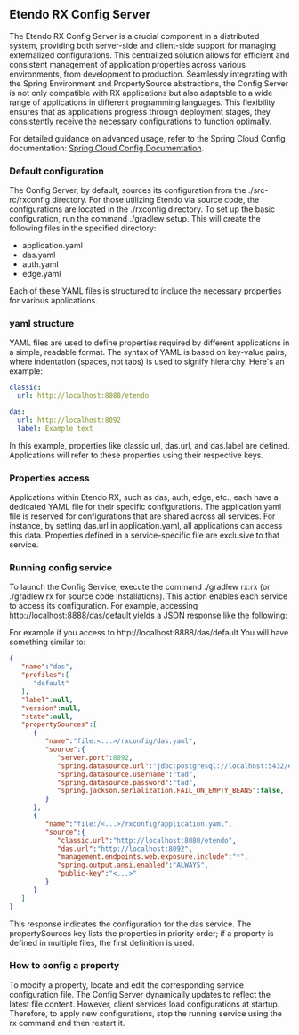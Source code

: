 ## Etendo RX Config Server

The Etendo RX Config Server is a crucial component in a distributed system, providing both server-side and client-side support for managing externalized configurations. This centralized solution allows for efficient and consistent management of application properties across various environments, from development to production. Seamlessly integrating with the Spring Environment and PropertySource abstractions, the Config Server is not only compatible with RX applications but also adaptable to a wide range of applications in different programming languages. This flexibility ensures that as applications progress through deployment stages, they consistently receive the necessary configurations to function optimally.

For detailed guidance on advanced usage, refer to the Spring Cloud Config documentation: [Spring Cloud Config Documentation](https://docs.spring.io/spring-cloud-config/docs/current/reference/html/).

### Default configuration

The Config Server, by default, sources its configuration from the ./src-rc/rxconfig directory. For those utilizing Etendo via source code, the configurations are located in the ./rxconfig directory. To set up the basic configuration, run the command ./gradlew setup. This will create the following files in the specified directory:

* application.yaml
* das.yaml
* auth.yaml
* edge.yaml

Each of these YAML files is structured to include the necessary properties for various applications.

### yaml structure

YAML files are used to define properties required by different applications in a simple, readable format. The syntax of YAML is based on key-value pairs, where indentation (spaces, not tabs) is used to signify hierarchy. Here's an example:

```yaml
classic:
  url: http://localhost:8080/etendo

das:
  url: http://localhost:8092
  label: Example text
```

In this example, properties like classic.url, das.url, and das.label are defined. Applications will refer to these properties using their respective keys.

### Properties access

Applications within Etendo RX, such as das, auth, edge, etc., each have a dedicated YAML file for their specific configurations. The application.yaml file is reserved for configurations that are shared across all services. For instance, by setting das.url in application.yaml, all applications can access this data. Properties defined in a service-specific file are exclusive to that service.

### Running config service

To launch the Config Service, execute the command ./gradlew rx:rx (or ./gradlew rx for source code installations). This action enables each service to access its configuration. For example, accessing http://localhost:8888/das/default yields a JSON response like the following:

For example if you access to http://localhost:8888/das/default
You will have something similar to:

```json
{
   "name":"das",
   "profiles":[
      "default"
   ],
   "label":null,
   "version":null,
   "state":null,
   "propertySources":[
      {
         "name":"file:<...>/rxconfig/das.yaml",
         "source":{
            "server.port":8092,
            "spring.datasource.url":"jdbc:postgresql://localhost:5432/etendo",
            "spring.datasource.username":"tad",
            "spring.datasource.password":"tad",
            "spring.jackson.serialization.FAIL_ON_EMPTY_BEANS":false,
         }
      },
      {
         "name":"file:/<...>/rxconfig/application.yaml",
         "source":{
            "classic.url":"http://localhost:8080/etendo",
            "das.url":"http://localhost:8092",
            "management.endpoints.web.exposure.include":"*",
            "spring.output.ansi.enabled":"ALWAYS",
            "public-key":"<...>"
         }
      }
   ]
}
```

This response indicates the configuration for the das service. The propertySources key lists the properties in priority order; if a property is defined in multiple files, the first definition is used.

### How to config a property

To modify a property, locate and edit the corresponding service configuration file. The Config Server dynamically updates to reflect the latest file content. However, client services load configurations at startup. Therefore, to apply new configurations, stop the running service using the rx command and then restart it.
